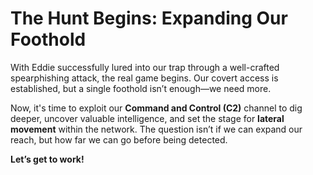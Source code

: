 # The Hunt Begins: Expanding Our Foothold

With Eddie successfully lured into our trap through a well-crafted spearphishing attack, the real game begins. Our covert access is established, but a single foothold isn’t enough—we need more. 

Now, it's time to exploit our **Command and Control (C2)** channel to dig deeper, uncover valuable intelligence, and set the stage for **lateral movement** within the network. The question isn’t if we can expand our reach, but how far we can go before being detected. 

**Let’s get to work!**